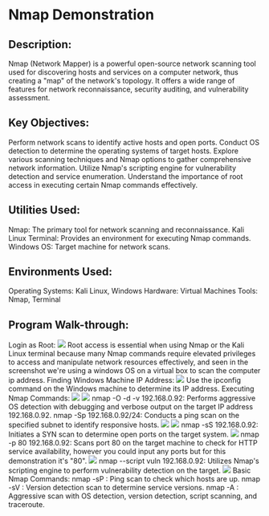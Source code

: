 <h1>Nmap Demonstration</h1>
<h2>Description:</h2>
Nmap (Network Mapper) is a powerful open-source network scanning tool used for discovering hosts and services on a computer network, thus creating a "map" of the network's topology. It offers a wide range of features for network reconnaissance, security auditing, and vulnerability assessment.

<h2>Key Objectives:</h2>
Perform network scans to identify active hosts and open ports.
Conduct OS detection to determine the operating systems of target hosts.
Explore various scanning techniques and Nmap options to gather comprehensive network information.
Utilize Nmap's scripting engine for vulnerability detection and service enumeration.
Understand the importance of root access in executing certain Nmap commands effectively.
<h2>Utilities Used:</h2>
Nmap: The primary tool for network scanning and reconnaissance.
Kali Linux Terminal: Provides an environment for executing Nmap commands.
Windows OS: Target machine for network scans.
<h2>Environments Used:</h2>
Operating Systems: Kali Linux, Windows
Hardware: Virtual Machines
Tools: Nmap, Terminal
<h2>Program Walk-through:</h2>
Login as Root:
<img src="https://i.imgur.com/1DsWp0p.png">
Root access is essential when using Nmap or the Kali Linux terminal because many Nmap commands require elevated privileges to access and manipulate network resources effectively, and seen in the screenshot we're using a windows OS on a virtual box to scan the computer ip address. 
Finding Windows Machine IP Address:
<img src="https://i.imgur.com/6BMCsJA.png">
Use the ipconfig command on the Windows machine to determine its IP address.
Executing Nmap Commands:
<img src="https://i.imgur.com/tWlGZc7.png"> <img src="https://i.imgur.com/O7xLSlt.png">
nmap -O -d -v 192.168.0.92: Performs aggressive OS detection with debugging and verbose output on the target IP address 192.168.0.92.
nmap -Sp 192.168.0.92/24: Conducts a ping scan on the specified subnet to identify responsive hosts.
<img src="https://i.imgur.com/LmI9vK0.png"> <img src="https://i.imgur.com/gOxgAUH.png">
nmap -sS 192.168.0.92: Initiates a SYN scan to determine open ports on the target system.
<img src="https://i.imgur.com/6HJPJJM.png">
nmap -p 80 192.168.0.92: Scans port 80 on the target machine to check for HTTP service availability, however you could input any ports but for this demonstration it's "80".
<img src="https://i.imgur.com/6HJPJJM.png">
nmap --script vuln 192.168.0.92: Utilizes Nmap's scripting engine to perform vulnerability detection on the target.
<img src="https://i.imgur.com/r9MSaxx.png">
Basic Nmap Commands:
nmap -sP <target>: Ping scan to check which hosts are up.
nmap -sV <target>: Version detection scan to determine service versions.
nmap -A <target>: Aggressive scan with OS detection, version detection, script scanning, and traceroute.
